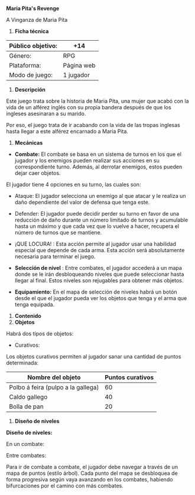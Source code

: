 ![]()

**Maria Pita's Revenge**

A Vinganza de Maria Pita

1. **Ficha técnica**

| Público objetivo: | +14 |
| --- | --- |
| Género: | RPG |
| Plataforma: | Página web |
| Modo de juego: | 1 jugador |

1. **Descripción**

Este juego trata sobre la historia de Maria Pita, una mujer que acabó con la vida de un alférez inglés con su propia bandera después de que los ingleses asesinaran a su marido.

Por eso, el juego trata de ir acabando con la vida de las tropas inglesas hasta llegar a este alférez encarnado a Maria Pita.

1. **Mecánicas**

- **Combate:** El combate se basa en un sistema de turnos en los que el jugador y los enemigos pueden realizar sus acciones en su correspondiente turno. Además, al derrotar enemigos, estos pueden dejar caer objetos.

El jugador tiene 4 opciones en su turno, las cuales son:

  - Ataque: El jugador selecciona un enemigo al que atacar y le realiza un daño dependiente del valor de defensa que tenga este.
  - Defender: El jugador puede decidir perder su turno en favor de una reducción de daño durante un número limitado de turnos y acumulable hasta un máximo y que cada vez que lo vuelve a hacer, recupera el número de turnos que se mantiene.

  - ¡QUE LOCURA! : Esta acción permite al jugador usar una habilidad especial que depende de cada arma. Esta acción será absolutamente necesaria para terminar el juego.
- **Selección de nivel** : Entre combates, el jugador accederá a un mapa donde se le irán desbloqueando niveles que puede seleccionar hasta llegar al final. Estos niveles son rejugables para obtener más objetos.

- **Equipamiento:** En el mapa de selección de niveles habrá un botón desde el que el jugador pueda ver los objetos que tenga y el arma que tenga equipada.

1. **Contenido**
  1. **Objetos**

Habrá dos tipos de objetos:

- Curativos:

Los objetos curativos permiten al jugador sanar una cantidad de puntos determinada:

| **Nombre del objeto** | **Puntos curativos** |
| --- | --- |
| Polbo á feira (pulpo a la gallega) | 60 |
| Caldo gallego | 40 |
| Bolla de pan | 20 |

  1. **Diseño de niveles**

**Diseño de niveles:**

En un combate:

Entre combates:

Para ir de combate a combate, el jugador debe navegar a través de un mapa de puntos (estilo árbol). Cada punto del mapa se desbloquea de forma progresiva según vaya avanzando en los combates, habiendo bifurcaciones por el camino con más combates.

![]()
